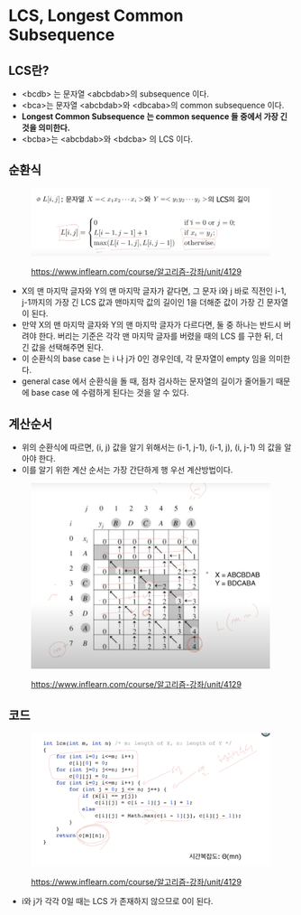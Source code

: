 # LCS, Longest Common Subsequence

##

## LCS란?

* \<bcdb> 는 문자열 \<abcbdab>의 subsequence 이다.&#x20;
* \<bca>는 문자열 \<abcbdab>와 \<dbcaba>의 common subsequence 이다. &#x20;
* **Longest Common Subsequence 는 common sequence 들 중에서 가장 긴 것을 의미한다.**&#x20;
* \<bcba>는 \<abcbdab>와 \<bdcba> 의 LCS 이다.&#x20;



## 순환식

<figure><img src="../../../.gitbook/assets/image (24) (1) (2).png" alt=""><figcaption><p><a href="https://www.inflearn.com/course/%EC%95%8C%EA%B3%A0%EB%A6%AC%EC%A6%98-%EA%B0%95%EC%A2%8C/unit/4129">https://www.inflearn.com/course/알고리즘-강좌/unit/4129</a></p></figcaption></figure>

* X의 맨 마지막 글자와 Y의 맨 마지막 글자가 같다면, 그 문자 i와 j 바로 직전인 i-1, j-1까지의 가장 긴 LCS 값과 맨마지막 값의 길이인 1을 더해준 값이 가장 긴 문자열이 된다.&#x20;
* 만약 X의 맨 마지막 글자와 Y의 맨 마지막 글자가 다르다면, 둘 중 하나는 반드시 버려야 한다. 버리는 기준은 각각 맨 마지막 글자를 버렸을 때의 LCS 를 구한 뒤, 더 긴 값을 선택해주면 된다.&#x20;
* 이 순환식의 base case 는 i 나 j가 0인 경우인데, 각 문자열이 empty 임을 의미한다.&#x20;
* general case 에서 순환식을 돌 때, 점차 검사하는 문자열의 길이가 줄어들기 때문에 base case 에 수렴하게 된다는 것을 알 수 있다. &#x20;

## 계산순서

* 위의 순환식에 따르면, (i, j) 값을 알기 위해서는 (i-1, j-1), (i-1, j), (i, j-1) 의 값을 알아야 한다.&#x20;
* 이를 알기 위한 계산 순서는 가장 간단하게 행 우선 계산방법이다.&#x20;

<figure><img src="../../../.gitbook/assets/image (33) (2).png" alt=""><figcaption><p><a href="https://www.inflearn.com/course/%EC%95%8C%EA%B3%A0%EB%A6%AC%EC%A6%98-%EA%B0%95%EC%A2%8C/unit/4129">https://www.inflearn.com/course/알고리즘-강좌/unit/4129</a></p></figcaption></figure>

## 코드

<figure><img src="../../../.gitbook/assets/image (5) (1) (1).png" alt=""><figcaption><p><a href="https://www.inflearn.com/course/%EC%95%8C%EA%B3%A0%EB%A6%AC%EC%A6%98-%EA%B0%95%EC%A2%8C/unit/4129">https://www.inflearn.com/course/알고리즘-강좌/unit/4129</a></p></figcaption></figure>

* i와 j가 각각 0일 때는 LCS 가 존재하지 않으므로 0이 된다.&#x20;

